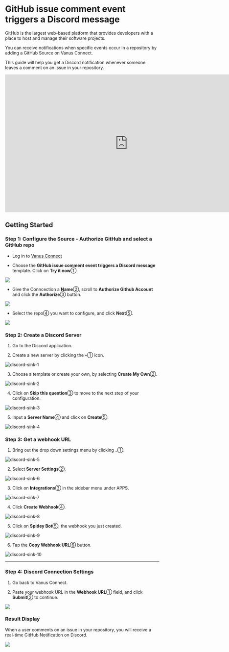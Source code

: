 # GitHub issue comment event triggers a Discord message

GitHub is the largest web-based platform that provides developers with a place to host and manage their software projects.

You can receive notifications when specific events occur in a repository by adding a GitHub Source on Vanus Connect.

This guide will help you get a Discord notification whenever someone leaves a comment on an issue in your repository.

<iframe width="800" height="450" src="https://www.youtube.com/embed/GarKp84BeOI" title="YouTube video player" frameBorder="0" allowFullScreen={true} allow="accelerometer; autoplay; clipboard-write; encrypted-media; gyroscope; picture-in-picture; web-share"></iframe>

## Getting Started

### Step 1: Configure the Source - Authorize GitHub and select a GitHub repo

- Log in to [Vanus Connect](https://cloud.vanus.ai/) 

- Choose the **GitHub issue comment event triggers a Discord message** template. Click on **Try it now**①.

![](images/template_github_discord_comment_1.webp)

- Give the Conncection a **Name**②, scroll to **Authorize Github Account** and click the **Authorize**③ button.

![](images/template_github_discord_5.webp)

- Select the repo④ you want to configure, and click **Next**⑤.

![](images/template_github_discord.webp)


### Step 2: Create a Discord Server 

1. Go to the Discord application.

2. Create a new server by clicking the `+`① icon.

![discord-sink-1](images/discord-sink-1.webp)

3. Choose a template or create your own, by selecting **Create My Own**②.

![discord-sink-2](images/discord-sink-2.webp)

4. Click on **Skip this question**③ to move to the next step of your configuration.

![discord-sink-3](images/discord-sink-3.webp)

5. Input a **Server Name**④ and click on **Create**⑤.

![discord-sink-4](images/discord-sink-4.webp)


### Step 3: Get a webhook URL

1. Bring out the drop down settings menu by clicking `⌄`①.

![discord-sink-5](images/discord-sink-5.webp)

2. Select **Server Settings**②.

![discord-sink-6](images/discord-sink-6.webp)

3. Click on **Integrations**③ in the sidebar menu under APPS.

![discord-sink-7](images/discord-sink-7.webp)

4. Click **Create Webhook**④.

![discord-sink-8](images/discord-sink-8.webp)

5. Click on **Spidey Bot**⑤, the webhook you just created.

![discord-sink-9](images/discord-sink-9.webp)

6. Tap the **Copy Webhook URL**⑥ button.

![discord-sink-10](images/discord-sink-10.webp)

---

### Step 4: Discord Connection Settings

1. Go back to Vanus Connect.

2. Paste your webhook URL in the **Webhook URL**① field, and click **Submit**② to continue.

![](images/template_github_discord_3.webp)


### Result Display

When a user comments on an issue in your repository, you will receive a real-time GitHub Notification on Discord.

![](images/template_github_discord_comment_2.webp)
